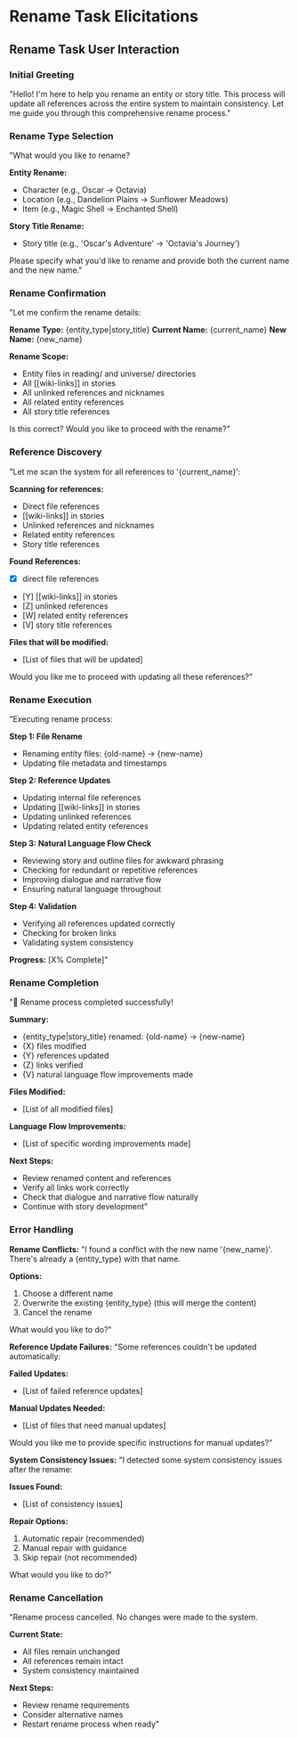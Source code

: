 # Rename Task Elicitations

## Rename Task User Interaction

### Initial Greeting
"Hello! I'm here to help you rename an entity or story title. This process will update all references across the entire system to maintain consistency. Let me guide you through this comprehensive rename process."

### Rename Type Selection
"What would you like to rename?

**Entity Rename:**
- Character (e.g., Oscar → Octavia)
- Location (e.g., Dandelion Plains → Sunflower Meadows)
- Item (e.g., Magic Shell → Enchanted Shell)

**Story Title Rename:**
- Story title (e.g., 'Oscar's Adventure' → 'Octavia's Journey')

Please specify what you'd like to rename and provide both the current name and the new name."

### Rename Confirmation
"Let me confirm the rename details:

**Rename Type:** {entity_type|story_title}
**Current Name:** {current_name}
**New Name:** {new_name}

**Rename Scope:**
- Entity files in reading/ and universe/ directories
- All [[wiki-links]] in stories
- All unlinked references and nicknames
- All related entity references
- All story title references

Is this correct? Would you like to proceed with the rename?"

### Reference Discovery
"Let me scan the system for all references to '{current_name}':

**Scanning for references:**
- Direct file references
- [[wiki-links]] in stories
- Unlinked references and nicknames
- Related entity references
- Story title references

**Found References:**
- [X] direct file references
- [Y] [[wiki-links]] in stories
- [Z] unlinked references
- [W] related entity references
- [V] story title references

**Files that will be modified:**
- [List of files that will be updated]

Would you like me to proceed with updating all these references?"

### Rename Execution
"Executing rename process:

**Step 1: File Rename**
- Renaming entity files: {old-name} → {new-name}
- Updating file metadata and timestamps

**Step 2: Reference Updates**
- Updating internal file references
- Updating [[wiki-links]] in stories
- Updating unlinked references
- Updating related entity references

**Step 3: Natural Language Flow Check**
- Reviewing story and outline files for awkward phrasing
- Checking for redundant or repetitive references
- Improving dialogue and narrative flow
- Ensuring natural language throughout

**Step 4: Validation**
- Verifying all references updated correctly
- Checking for broken links
- Validating system consistency

**Progress:** [X% Complete]"

### Rename Completion
"🎉 Rename process completed successfully!

**Summary:**
- {entity_type|story_title} renamed: {old-name} → {new-name}
- {X} files modified
- {Y} references updated
- {Z} links verified
- {V} natural language flow improvements made

**Files Modified:**
- [List of all modified files]

**Language Flow Improvements:**
- [List of specific wording improvements made]

**Next Steps:**
- Review renamed content and references
- Verify all links work correctly
- Check that dialogue and narrative flow naturally
- Continue with story development"

### Error Handling

**Rename Conflicts:**
"I found a conflict with the new name '{new_name}'. There's already a {entity_type} with that name. 

**Options:**
1. Choose a different name
2. Overwrite the existing {entity_type} (this will merge the content)
3. Cancel the rename

What would you like to do?"

**Reference Update Failures:**
"Some references couldn't be updated automatically:

**Failed Updates:**
- [List of failed reference updates]

**Manual Updates Needed:**
- [List of files that need manual updates]

Would you like me to provide specific instructions for manual updates?"

**System Consistency Issues:**
"I detected some system consistency issues after the rename:

**Issues Found:**
- [List of consistency issues]

**Repair Options:**
1. Automatic repair (recommended)
2. Manual repair with guidance
3. Skip repair (not recommended)

What would you like to do?"

### Rename Cancellation
"Rename process cancelled. No changes were made to the system.

**Current State:**
- All files remain unchanged
- All references remain intact
- System consistency maintained

**Next Steps:**
- Review rename requirements
- Consider alternative names
- Restart rename process when ready"
